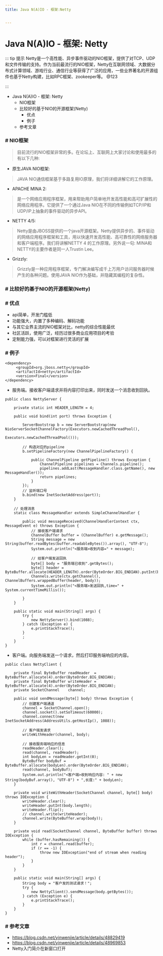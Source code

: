 ```yaml
---
title: Java N(A)IO - 框架:Netty


---
```


# Java N(A)IO - 框架: Netty

::: tip 提示
Netty是一个高性能、异步事件驱动的NIO框架，提供了对TCP、UDP和文件传输的支持。作为当前最流行的NIO框架，Netty在互联网领域、大数据分布式计算领域、游戏行业、通信行业等获得了广泛的应用，一些业界著名的开源组件也基于Netty构建，比如RPC框架、zookeeper等。 @123

:::


*   Java N(A)IO - 框架: Netty
    *   NIO框架
    *   比较好的基于NIO的开源框架(Netty)
        *   优点
        *   例子
    *   参考文章

### # NIO框架

> 目前流行的NIO框架非常的多。在论坛上、互联网上大家讨论和使用最多的有以下几种:

*   原生JAVA NIO框架:

> JAVA NIO通信框架基于多路复用IO原理，我们将详细讲解它的工作原理。

*   APACHE MINA 2:

> 是一个网络应用程序框架，用来帮助用户简单地开发高性能和高可扩展性的网络应用程序。它提供了一个通过Java NIO在不同的传输例如TCP/IP和UDP/IP上抽象的事件驱动的异步API。

*   NETTY 4/5:

> Netty是由JBOSS提供的一个java开源框架。Netty提供异步的、事件驱动的网络应用程序框架和工具，用以快速开发高性能、高可靠性的网络服务器和客户端程序。我们将讲解NETTY 4 的工作原理。另外说一句: MINA和NETTY的主要作者是同一人Trustin Lee。

*   Grizzly:

> Grizzly是一种应用程序框架，专门解决编写成千上万用户访问服务器时候产生的各种问题。使用JAVA NIO作为基础，并隐藏其编程的复杂性。

### # 比较好的基于NIO的开源框架(Netty)

### # 优点

*   api简单，开发门槛低
*   功能强大，内置了多种编码、解码功能
*   与其它业界主流的NIO框架对比，netty的综合性能最优
*   社区活跃，使用广泛，经历过很多商业应用项目的考验
*   定制能力强，可以对框架进行灵活的扩展

### # 例子

```
<dependency>
     <groupId>org.jboss.netty</groupId>
     <artifactId>netty</artifactId>
     <version>Final</version>
</dependency>
```

*   服务端。接收客户端请求并将内容打印出来，同时发送一个消息收到回执。

```
public class NettyServer {

    private static int HEADER_LENGTH = 4;

    public void bind(int port) throws Exception {

        ServerBootstrap b = new ServerBootstrap(new NioServerSocketChannelFactory(Executors.newCachedThreadPool(),
                                                                                  Executors.newCachedThreadPool()));

        // 构造对应的pipeline
        b.setPipelineFactory(new ChannelPipelineFactory() {

            public ChannelPipeline getPipeline() throws Exception {
                ChannelPipeline pipelines = Channels.pipeline();
                pipelines.addLast(MessageHandler.class.getName(), new MessageHandler());
                return pipelines;
            }
        });
        // 监听端口号
        b.bind(new InetSocketAddress(port));
    }

    // 处理消息
    static class MessageHandler extends SimpleChannelHandler {

        public void messageReceived(ChannelHandlerContext ctx, MessageEvent e) throws Exception {
            // 接收客户端请求
            ChannelBuffer buffer = (ChannelBuffer) e.getMessage();
            String message = new String(buffer.readBytes(buffer.readableBytes()).array(), "UTF-8");
            System.out.println("<服务端>收到内容=" + message);

            // 给客户端发送回执
            byte[] body = "服务端已收到".getBytes();
            byte[] header = ByteBuffer.allocate(HEADER_LENGTH).order(ByteOrder.BIG_ENDIAN).putInt(body.length).array();
            Channels.write(ctx.getChannel(), ChannelBuffers.wrappedBuffer(header, body));
            System.out.println("<服务端>发送回执,time=" + System.currentTimeMillis());

        }
    }

    public static void main(String[] args) {
        try {
            new NettyServer().bind(1088);
        } catch (Exception e) {
            e.printStackTrace();
        }
        ;
    }
}
```

*   客户端。向服务端发送一个请求，然后打印服务端响应的内容。

```
public class NettyClient {

    private final ByteBuffer readHeader  = ByteBuffer.allocate(4).order(ByteOrder.BIG_ENDIAN);
    private final ByteBuffer writeHeader = ByteBuffer.allocate(4).order(ByteOrder.BIG_ENDIAN);
    private SocketChannel    channel;

    public void sendMessage(byte[] body) throws Exception {
        // 创建客户端通道
        channel = SocketChannel.open();
        channel.socket().setSoTimeout(60000);
        channel.connect(new InetSocketAddress(AddressUtils.getHostIp(), 1088));

        // 客户端发请求
        writeWithHeader(channel, body);

        // 接收服务端响应的信息
        readHeader.clear();
        read(channel, readHeader);
        int bodyLen = readHeader.getInt(0);
        ByteBuffer bodyBuf = ByteBuffer.allocate(bodyLen).order(ByteOrder.BIG_ENDIAN);
        read(channel, bodyBuf);
        System.out.println("<客户端>收到响应内容: " + new String(bodyBuf.array(), "UTF-8") + ",长度:" + bodyLen);
    }

    private void writeWithHeader(SocketChannel channel, byte[] body) throws IOException {
        writeHeader.clear();
        writeHeader.putInt(body.length);
        writeHeader.flip();
        // channel.write(writeHeader);
        channel.write(ByteBuffer.wrap(body));
    }

    private void read(SocketChannel channel, ByteBuffer buffer) throws IOException {
        while (buffer.hasRemaining()) {
            int r = channel.read(buffer);
            if (r == -1) {
                throw new IOException("end of stream when reading header");
            }
        }
    }

    public static void main(String[] args) {
        String body = "客户发的测试请求！";
        try {
            new NettyClient().sendMessage(body.getBytes());
        } catch (Exception e) {
            e.printStackTrace();
        }
    }
}
```

### # 参考文章

*   https://blog.csdn.net/yinwenjie/article/details/48829419
*   https://blog.csdn.net/yinwenjie/article/details/48969853
*   Netty入门简介在新窗口打开
